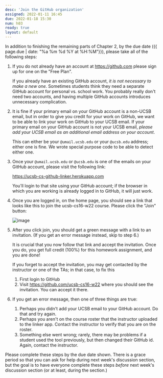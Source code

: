 ```yaml
---
desc: 'Join the GitHub organization'
assigned: 2022-01-11 16:45
due: 2022-01-18 15:30
num: h03
ready: true
layout: default
---
```

In addition to finishing the remaining parts of Chapter 2, by the due date ({{ page.due | date: "%a %m %d %Y at %H:%M"}}), please take all of the following steps:

1.  If you do not already have an account at <https://github.com> please sign up for one on the "Free Plan".

    If you already have an existing GitHub account, *it is not necessary to make a new one*.  Sometimes students think they need a separate GitHub account for 
    personal vs. school work.  You probably really don't need two accounts, and having multiple GitHub accounts introduces unnecessary complication.

2.  It is fine if your primary email on your GitHub account is a non-UCSB email, but in order to give you credit for your work on GitHub, we want to be able
    to link your work on GitHub to your UCSB email.   If your primary email on your GitHub account is not your UCSB email, *please add your UCSB email as an 
    additional email address on your account*.  

    This can either be your `@umail.ucsb.edu` or your `@ucsb.edu` address; either one is fine.   We wrote special purpose code to be able to detect either one.
    
3.  Once your `@umail.ucsb.edu` or `@ucsb.edu` is one of the emails on your GitHub account, please visit the following link:

    <https://ucsb-cs-github-linker.herokuapp.com>
    
    You'll login to that site using your GitHub account; if the browser in which you are working is already logged in to GitHub, it will just work.
    
4.  Once you are logged in, on the home page, you should see a link that looks like this to join the ucsb-cs16-w22 course. Please click the "Join" button:
    
    ![image](https://user-images.githubusercontent.com/52430980/148895064-09187251-5599-44f1-a77a-f23f0f33287b.png)

5.  After you click join, you should get a green message with a link to an invitation.  (If you get an error message instead, skip to step 6.)

    It is crucial that you now follow that link and accept the invitation.  Once you do, you get full credit (100%) for this homework assignment, and you are done!
    
    If you forget to accept the invitation, you may get contacted by the instructor or one of the TAs; in that case, to fix this
    1. First login to GitHub
    2. Visit <https://github.com/ucsb-cs16-w22> where you should see the invitation. You can accept it there.

6.  If you get an error message, then one of three things are true:

    1. Perhaps you didn't add your UCSB email to your GitHub account.  Do that and try again.
    2. Perhaps you aren't on the course roster that the instructor uploaded to the linker app.  Contact the instructor to verify that you are on the roster.
    3. Something else went wrong; rarely, there may be problems if a student used the tool previously, but then changed their GitHub id.  Again, contact the instructor.

Please complete these steps by the due date shown.  There is a grace period so that you can ask for help during next week's discussion section, but the goal
is to have everyone complete these steps *before* next week's discussion section (or at least, during the section.)
